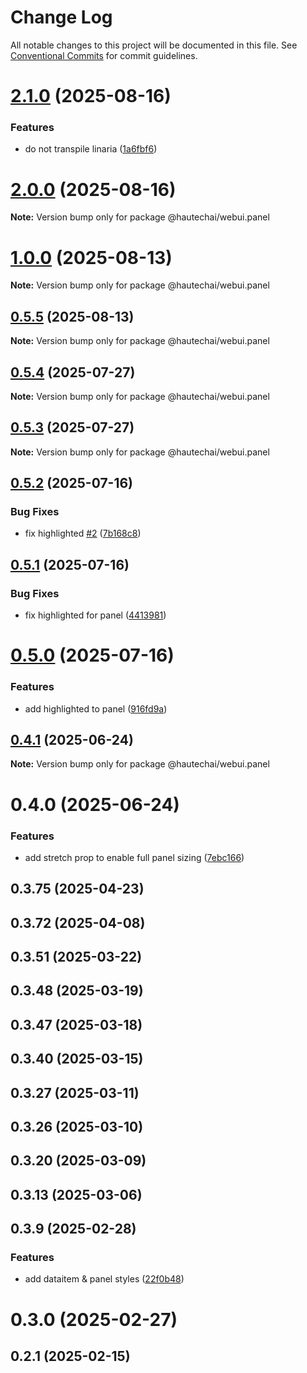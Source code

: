 # Change Log

All notable changes to this project will be documented in this file.
See [Conventional Commits](https://conventionalcommits.org) for commit guidelines.

# [2.1.0](https://github.com/HautechAI/webui/compare/@hautechai/webui.panel@1.0.0...@hautechai/webui.panel@2.1.0) (2025-08-16)

### Features

- do not transpile linaria ([1a6fbf6](https://github.com/HautechAI/webui/commit/1a6fbf6353a0e5028040006b5045170cf83f1ba0))

# [2.0.0](https://github.com/HautechAI/webui/compare/@hautechai/webui.panel@1.0.0...@hautechai/webui.panel@2.0.0) (2025-08-16)

**Note:** Version bump only for package @hautechai/webui.panel

# [1.0.0](https://github.com/HautechAI/webui/compare/@hautechai/webui.panel@0.5.5...@hautechai/webui.panel@1.0.0) (2025-08-13)

**Note:** Version bump only for package @hautechai/webui.panel

## [0.5.5](https://github.com/HautechAI/webui/compare/@hautechai/webui.panel@0.5.4...@hautechai/webui.panel@0.5.5) (2025-08-13)

**Note:** Version bump only for package @hautechai/webui.panel

## [0.5.4](https://github.com/HautechAI/webui/compare/@hautechai/webui.panel@0.5.3...@hautechai/webui.panel@0.5.4) (2025-07-27)

**Note:** Version bump only for package @hautechai/webui.panel

## [0.5.3](https://github.com/HautechAI/webui/compare/@hautechai/webui.panel@0.5.2...@hautechai/webui.panel@0.5.3) (2025-07-27)

**Note:** Version bump only for package @hautechai/webui.panel

## [0.5.2](https://github.com/HautechAI/webui/compare/@hautechai/webui.panel@0.5.1...@hautechai/webui.panel@0.5.2) (2025-07-16)

### Bug Fixes

- fix highlighted [#2](https://github.com/HautechAI/webui/issues/2) ([7b168c8](https://github.com/HautechAI/webui/commit/7b168c83740d0c550404415a2b24c4c4f0157543))

## [0.5.1](https://github.com/HautechAI/webui/compare/@hautechai/webui.panel@0.5.0...@hautechai/webui.panel@0.5.1) (2025-07-16)

### Bug Fixes

- fix highlighted for panel ([4413981](https://github.com/HautechAI/webui/commit/4413981efc9a4f440eca067e23137aab621a030d))

# [0.5.0](https://github.com/HautechAI/webui/compare/@hautechai/webui.panel@0.4.1...@hautechai/webui.panel@0.5.0) (2025-07-16)

### Features

- add highlighted to panel ([916fd9a](https://github.com/HautechAI/webui/commit/916fd9aac6da31c3c8e9648c4499c0b4dfc9098b))

## [0.4.1](https://github.com/HautechAI/webui/compare/@hautechai/webui.panel@0.4.0...@hautechai/webui.panel@0.4.1) (2025-06-24)

**Note:** Version bump only for package @hautechai/webui.panel

# 0.4.0 (2025-06-24)

### Features

- add stretch prop to enable full panel sizing ([7ebc166](https://github.com/HautechAI/webui/commit/7ebc166c4cea1147cfee9a3b4003e33e5f80a195))

## 0.3.75 (2025-04-23)

## 0.3.72 (2025-04-08)

## 0.3.51 (2025-03-22)

## 0.3.48 (2025-03-19)

## 0.3.47 (2025-03-18)

## 0.3.40 (2025-03-15)

## 0.3.27 (2025-03-11)

## 0.3.26 (2025-03-10)

## 0.3.20 (2025-03-09)

## 0.3.13 (2025-03-06)

## 0.3.9 (2025-02-28)

### Features

- add dataitem & panel styles ([22f0b48](https://github.com/HautechAI/webui/commit/22f0b486f42072ec417685d3e7670d0be6407da9))

# 0.3.0 (2025-02-27)

## 0.2.1 (2025-02-15)
